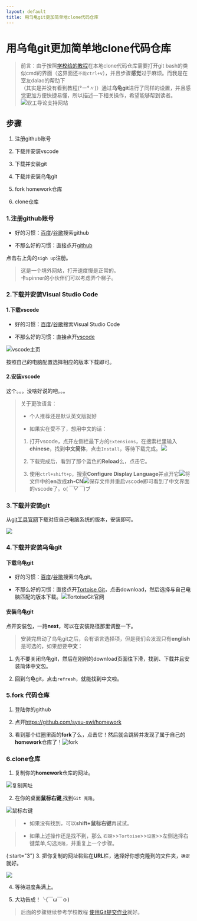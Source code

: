 ```yaml
---
layout: default
title: 用乌龟git更加简单地clone代码仓库
---
```


# 用乌龟git更加简单地clone代码仓库

>前言：由于按照<a href="https://sysu-swi.github.io/homework-start" target="_blank">学校给的教程</a>在本地clone代码仓库需要打开git bash的类似cmd的界面（这界面还`不能ctrl+v`），并且步骤**感觉**过于麻烦。而我是在室友dalao的帮助下  
（其实是并没有看到教程(°ー°〃)）通过**乌龟git**进行了同样的设置，并且感觉更加方便快捷易懂，所以描述一下相关操作，希望能够帮到读者。 
![软工导论支持网站](https://wx2.sinaimg.cn/mw1024/007dfLy5ly1fvi4muu1npj30r30aydh8.jpg) 

## 步骤  
1.  注册github账号

2.  下载并安装vscode

3.  下载并安装git

4.  下载并安装乌龟git

5.  fork homework仓库

6.  clone仓库

### 1.注册github账号

* 好的习惯：<a href="//www.baidu.com" target="_blank">百度</a>/<a href="//www.google.com" target="_blank">谷歌</a>搜索github

* 不那么好的习惯：直接点开<a href="https://github.com" target="_blank">github</a>

点击右上角的`sigh up`注册。

>这是一个境外网站，打开速度慢是正常的。  
卡spinner的小伙伴们可以考虑弄个梯子。

### 2.下载并安装Visual Studio Code

#### 1.下载vscode

* 好的习惯：<a href="//www.baidu.com" target="_blank">百度</a>/<a href="//www.google.com" target="_blank">谷歌</a>搜索Visual Studio Code

* 不那么好的习惯：直接点开<a href="https://code.visualstudio.com/" target="_blank">vscode</a>

![vscode主页](https://wx3.sinaimg.cn/mw1024/007dfLy5ly1fvkgo1gutjj31520l2wlh.jpg)

按照自己的电脑配置选择相应的版本下载即可。

#### 2.安装vscode

这个。。。没啥好说的吧。。。

>关于更改语言：
>
>* 个人推荐还是默认英文版就好
>
>* 如果实在受不了，想用中文的话：
>
>1. 打开vscode，点开左侧栏最下方的`Extensions`，在搜索栏里输入**chinese**，找到**中文简体**，点击`Install`，等待下载完成。![](https://wx2.sinaimg.cn/mw1024/007dfLy5ly1fvkhh3l5blj31hc0skn9k.jpg)
>
>2. 下载完成后，看到了那个蓝色的**Reload**么，点击它。
>
>3. 使用`ctrl+shift+p`，搜索**Configure Display Language**并点开它![](https://wx3.sinaimg.cn/mw1024/007dfLy5ly1fvkhjvg2dij30p50dgmyv.jpg)将文件中的**en**改成**zh-CN**![](https://wx3.sinaimg.cn/mw1024/007dfLy5ly1fvkhomz4pnj30pn0djt9h.jpg)保存文件并重启vscode即可看到了中文界面的vscode了。o(*￣▽￣*)ブ

### 3.下载并安装git

从<a href="https://git-scm.com/downloads" target="_blank">git工具官网</a>下载对应自己电脑系统的版本，安装即可。

![](https://sysu-swi.github.io/images/homework-helper/git-download.png)

### 4.下载并安装乌龟git

#### 下载乌龟git
* 好的习惯：<a href="//www.baidu.com" target="_blank">百度</a>/<a href="//www.google.com" target="_blank">谷歌</a>搜索乌龟git。

*  不那么好的习惯：直接点开<a href="https://tortoisegit.org/" target="_blank">Tortoise Git</a>，点击download，然后选择与自己电脑匹配的版本下载。![TortoiseGit官网](https://wx2.sinaimg.cn/mw1024/007dfLy5ly1fvi6wzhahzj31gx0oj469.jpg)

#### 安装乌龟git

点开安装包，一路**next**，可以在安装路径那里调整一下。

>安装完启动了乌龟git之后，会有语言选择项，但是我们会发现只有**english**是可选的，如果想要**中文**：

1.  先不要关闭乌龟git，然后在刚刚的download页面往下滑，找到、下载并且安装简体中文包。

2.  回到乌龟git，点击`refresh`，就能找到中文啦。

### 5.fork 代码仓库

1.  登陆你的github

2.  点开<a href="https://github.com/sysu-swi/homework" target="_blank">https://github.com/sysu-swi/homework</a>

3.  看到那个红圈里面的**fork**了么，点击它！然后就会跳转并发现了属于自己的**homework**仓库了！![fork](https://wx4.sinaimg.cn/mw1024/007dfLy5ly1fvi80r4x9yj31go0p3ack.jpg)

### 6.clone仓库

1. 复制你的**homework**仓库的网址。

![复制网址](https://wx4.sinaimg.cn/mw1024/007dfLy5ly1fvi86wzti0j30zf0p1770.jpg)

2. 在你的桌面**鼠标右键**,找到`Git 克隆`。

![鼠标右键](https://wx3.sinaimg.cn/mw1024/007dfLy5ly1fvi4mvetrij30dc0httea.jpg)

>* 如果没有找到，可以**shift+鼠标右键**再试试。

>* 如果上述操作还是找不到，那么 `右键`>>`Tortoise`>>`设置`>>左侧选择右键菜单,勾选`克隆`，并重复上一个步骤。

{:start="3"}
3. 把你复制的网址黏贴在**URL**栏，选择好你想克隆到的文件夹，`确定`就好。

![](https://wx4.sinaimg.cn/mw1024/007dfLy5ly1fvi4mut5zyj30k00eq3yt.jpg)

4. 等待进度条满上。

5. 大功告成！╰(￣ω￣ｏ)

>后面的步骤继续参考学校教程 <a href="https://sysu-swi.github.io/homework-start" target="_blank">使用Git提交作业</a>就好。

<!--## 1、你会使用 vscode 编辑 markdown 了吗？

你会使用 git bash 创建本地空间了吗？

你能拉取本文档到本地了？它在 gh-pages 分支内，设置 Slate 主题！

用 vscode 编辑它，然后提交！

这个文档将发布在 https://your-account.github.io/homework 中！-->